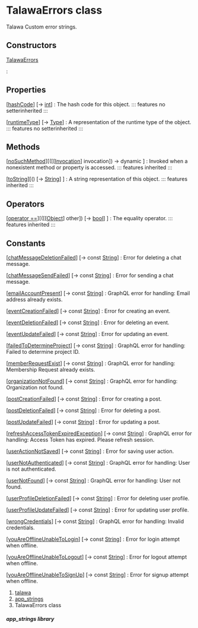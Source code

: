 
<div>

# TalawaErrors class

</div>


Talawa Custom error strings.



## Constructors

[TalawaErrors](../constants_app_strings/TalawaErrors/TalawaErrors.html)

:   



## Properties

[[hashCode](https://api.flutter.dev/flutter/dart-core/Object/hashCode.html)] [→ [int](https://api.flutter.dev/flutter/dart-core/int-class.html)]
:   The hash code for this object.
    ::: features
    no setterinherited
    :::

[[runtimeType](https://api.flutter.dev/flutter/dart-core/Object/runtimeType.html)] [→ [Type](https://api.flutter.dev/flutter/dart-core/Type-class.html)]
:   A representation of the runtime type of the object.
    ::: features
    no setterinherited
    :::



## Methods

[[noSuchMethod](https://api.flutter.dev/flutter/dart-core/Object/noSuchMethod.html)][([[[Invocation](https://api.flutter.dev/flutter/dart-core/Invocation-class.html)] invocation]) → dynamic ]
:   Invoked when a nonexistent method or property is accessed.
    ::: features
    inherited
    :::

[[toString](https://api.flutter.dev/flutter/dart-core/Object/toString.html)][() [→ [String](https://api.flutter.dev/flutter/dart-core/String-class.html)] ]
:   A string representation of this object.
    ::: features
    inherited
    :::



## Operators

[[operator ==](https://api.flutter.dev/flutter/dart-core/Object/operator_equals.html)][([[[Object](https://api.flutter.dev/flutter/dart-core/Object-class.html)] other]) [→ [bool](https://api.flutter.dev/flutter/dart-core/bool-class.html)] ]
:   The equality operator.
    ::: features
    inherited
    :::



## Constants

[[chatMessageDeletionFailed](../constants_app_strings/TalawaErrors/chatMessageDeletionFailed-constant.html)] [→ const [String](https://api.flutter.dev/flutter/dart-core/String-class.html)]
:   Error for deleting a chat message.

[[chatMessageSendFailed](../constants_app_strings/TalawaErrors/chatMessageSendFailed-constant.html)] [→ const [String](https://api.flutter.dev/flutter/dart-core/String-class.html)]
:   Error for sending a chat message.

[[emailAccountPresent](../constants_app_strings/TalawaErrors/emailAccountPresent-constant.html)] [→ const [String](https://api.flutter.dev/flutter/dart-core/String-class.html)]
:   GraphQL error for handling: Email address already exists.

[[eventCreationFailed](../constants_app_strings/TalawaErrors/eventCreationFailed-constant.html)] [→ const [String](https://api.flutter.dev/flutter/dart-core/String-class.html)]
:   Error for creating an event.

[[eventDeletionFailed](../constants_app_strings/TalawaErrors/eventDeletionFailed-constant.html)] [→ const [String](https://api.flutter.dev/flutter/dart-core/String-class.html)]
:   Error for deleting an event.

[[eventUpdateFailed](../constants_app_strings/TalawaErrors/eventUpdateFailed-constant.html)] [→ const [String](https://api.flutter.dev/flutter/dart-core/String-class.html)]
:   Error for updating an event.

[[failedToDetermineProject](../constants_app_strings/TalawaErrors/failedToDetermineProject-constant.html)] [→ const [String](https://api.flutter.dev/flutter/dart-core/String-class.html)]
:   GraphQL error for handling: Failed to determine project ID.

[[memberRequestExist](../constants_app_strings/TalawaErrors/memberRequestExist-constant.html)] [→ const [String](https://api.flutter.dev/flutter/dart-core/String-class.html)]
:   GraphQL error for handling: Membership Request already exists.

[[organizationNotFound](../constants_app_strings/TalawaErrors/organizationNotFound-constant.html)] [→ const [String](https://api.flutter.dev/flutter/dart-core/String-class.html)]
:   GraphQL error for handling: Organization not found.

[[postCreationFailed](../constants_app_strings/TalawaErrors/postCreationFailed-constant.html)] [→ const [String](https://api.flutter.dev/flutter/dart-core/String-class.html)]
:   Error for creating a post.

[[postDeletionFailed](../constants_app_strings/TalawaErrors/postDeletionFailed-constant.html)] [→ const [String](https://api.flutter.dev/flutter/dart-core/String-class.html)]
:   Error for deleting a post.

[[postUpdateFailed](../constants_app_strings/TalawaErrors/postUpdateFailed-constant.html)] [→ const [String](https://api.flutter.dev/flutter/dart-core/String-class.html)]
:   Error for updating a post.

[[refreshAccessTokenExpiredException](../constants_app_strings/TalawaErrors/refreshAccessTokenExpiredException-constant.html)] [→ const [String](https://api.flutter.dev/flutter/dart-core/String-class.html)]
:   GraphQL error for handling: Access Token has expired. Please refresh
    session.

[[userActionNotSaved](../constants_app_strings/TalawaErrors/userActionNotSaved-constant.html)] [→ const [String](https://api.flutter.dev/flutter/dart-core/String-class.html)]
:   Error for saving user action.

[[userNotAuthenticated](../constants_app_strings/TalawaErrors/userNotAuthenticated-constant.html)] [→ const [String](https://api.flutter.dev/flutter/dart-core/String-class.html)]
:   GraphQL error for handling: User is not authenticated.

[[userNotFound](../constants_app_strings/TalawaErrors/userNotFound-constant.html)] [→ const [String](https://api.flutter.dev/flutter/dart-core/String-class.html)]
:   GraphQL error for handling: User not found.

[[userProfileDeletionFailed](../constants_app_strings/TalawaErrors/userProfileDeletionFailed-constant.html)] [→ const [String](https://api.flutter.dev/flutter/dart-core/String-class.html)]
:   Error for deleting user profile.

[[userProfileUpdateFailed](../constants_app_strings/TalawaErrors/userProfileUpdateFailed-constant.html)] [→ const [String](https://api.flutter.dev/flutter/dart-core/String-class.html)]
:   Error for updating user profile.

[[wrongCredentials](../constants_app_strings/TalawaErrors/wrongCredentials-constant.html)] [→ const [String](https://api.flutter.dev/flutter/dart-core/String-class.html)]
:   GraphQL error for handling: Invalid credentials.

[[youAreOfflineUnableToLogin](../constants_app_strings/TalawaErrors/youAreOfflineUnableToLogin-constant.html)] [→ const [String](https://api.flutter.dev/flutter/dart-core/String-class.html)]
:   Error for login attempt when offline.

[[youAreOfflineUnableToLogout](../constants_app_strings/TalawaErrors/youAreOfflineUnableToLogout-constant.html)] [→ const [String](https://api.flutter.dev/flutter/dart-core/String-class.html)]
:   Error for logout attempt when offline.

[[youAreOfflineUnableToSignUp](../constants_app_strings/TalawaErrors/youAreOfflineUnableToSignUp-constant.html)] [→ const [String](https://api.flutter.dev/flutter/dart-core/String-class.html)]
:   Error for signup attempt when offline.







1.  [talawa](../index.html)
2.  [app_strings](../constants_app_strings/)
3.  TalawaErrors class

##### app_strings library







